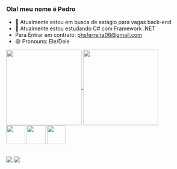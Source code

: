 ### Ola! meu nome é Pedro 



<link rel="stylesheet" href="https://cdn.jsdelivr.net/gh/devicons/devicon@v2.15.1/devicon.min.css">
          


- 🔭 Atualmente estou em busca de estágio para vagas back-end
- 🌱 Atualmente estou estudando C# com Framework .NET 
- Para Entrar em contrato: phsferreira06@gmail.com 
- 😄 Pronouns: Ele/Dele 


<a href="https://github.com/pedrosouza211github-readme-stats">
  <img height=200 align="center" src="https://github-readme-stats.vercel.app/api?username=pedrosouza211&theme=radical" />
</a>
<a href="https://github.com/pedrosouza211/convoychat">
  <img height=200 align="center" src="https://github-readme-stats.vercel.app/api/top-langs?username=pedrosouza211&layout=compact&langs_count=8&card_width=320&theme=radical" />
</a>

<div>
         <img height=50 src="https://cdn.jsdelivr.net/gh/devicons/devicon/icons/java/java-original.svg" /> 
          <img height = 50 src="https://cdn.jsdelivr.net/gh/devicons/devicon/icons/c/c-original.svg" />
          <img height = 50 src="https://cdn.jsdelivr.net/gh/devicons/devicon/icons/mysql/mysql-plain-wordmark.svg" />
          
</div>

##
<div> 
  <a href = "mailto:phsferreira06@gmail.com"><img src="https://img.shields.io/badge/-Gmail-%23333?style=for-the-badge&logo=gmail&logoColor=white" target="_blank"></a>
  <a href="https://www.linkedin.com/in/pedro-henrique-de-souza-ferreira-a4603b252/" target="_blank"><img src="https://img.shields.io/badge/-LinkedIn-%230077B5?style=for-the-badge&logo=linkedin&logoColor=white" target="_blank"></a> 

  </div>
       




  
 

